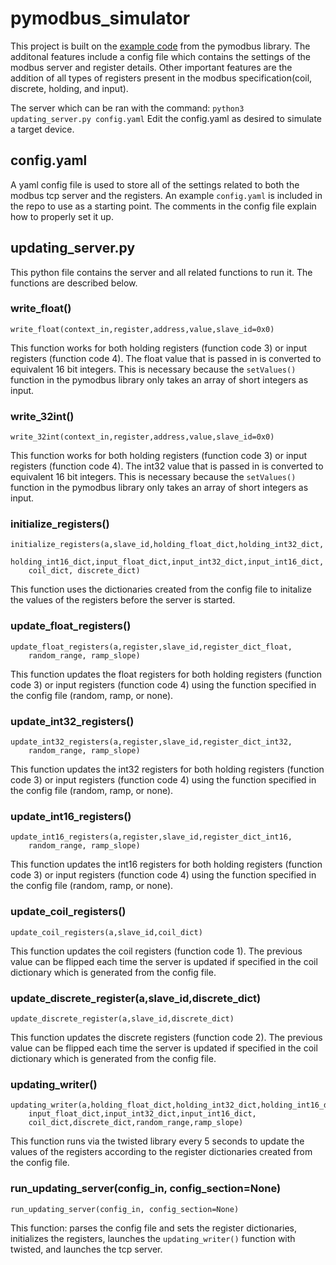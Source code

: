# pymodbus_simulator

This project is built on the [example code](https://pymodbus.readthedocs.io/en/v1.3.2/examples/updating-server.html) from the pymodbus library. The additonal features include a config file which contains the settings of the modbus server and register details. Other important features are the addition of all types of registers present in the modbus specification(coil, discrete, holding, and input). 

The server which can be ran with the command: ```python3 updating_server.py config.yaml```
Edit the config.yaml as desired to simulate a target device.

## config.yaml

A yaml config file is used to store all of the settings related to both the modbus tcp server and the registers. An example 
`config.yaml` is included in the repo to use as a starting point. The comments in the config file explain how to properly set
it up. 

## updating_server.py

This python file contains the server and all related functions to run it. The functions are described below.

### write_float()
``` write_float(context_in,register,address,value,slave_id=0x0) ```

This function works for both holding registers (function code 3) or input registers (function code 4). The float 
value that is passed in is converted to equivalent 16 bit integers. This is necessary because the ```setValues()``` 
function in the pymodbus library only takes an array of short integers as input.

### write_32int()
```
write_32int(context_in,register,address,value,slave_id=0x0) 
```

This function works for both holding registers (function code 3) or input registers (function code 4). The int32 
value that is passed in is converted to equivalent 16 bit integers. This is necessary because the ```setValues()```
function in the pymodbus library only takes an array of short integers as input.

### initialize_registers()
```
initialize_registers(a,slave_id,holding_float_dict,holding_int32_dict,
    holding_int16_dict,input_float_dict,input_int32_dict,input_int16_dict,
    coil_dict, discrete_dict)
```

This function uses the dictionaries created from the config file to initalize the values of the registers before 
the server is started.
    
### update_float_registers()
```
update_float_registers(a,register,slave_id,register_dict_float,
    random_range, ramp_slope)
```
This function updates the float registers for both holding registers (function code 3) or input registers 
(function code 4) using the function specified in the config file (random, ramp, or none).
    
### update_int32_registers()
```
update_int32_registers(a,register,slave_id,register_dict_int32,
    random_range, ramp_slope)
```
This function updates the int32 registers for both holding registers (function code 3) or input registers 
(function code 4) using the function specified in the config file (random, ramp, or none).
    
### update_int16_registers()
```
update_int16_registers(a,register,slave_id,register_dict_int16,
    random_range, ramp_slope)
```
This function updates the int16 registers for both holding registers (function code 3) or input registers 
(function code 4) using the function specified in the config file (random, ramp, or none).
    
### update_coil_registers()
```
update_coil_registers(a,slave_id,coil_dict)
```
This function updates the coil registers (function code 1). The previous value can be flipped each time 
the server is updated if specified in the coil dictionary which is generated from the config file.

### update_discrete_register(a,slave_id,discrete_dict)
```
update_discrete_register(a,slave_id,discrete_dict)
```
This function updates the discrete registers (function code 2). The previous value can be flipped each time 
the server is updated if specified in the coil dictionary which is generated from the config file.


### updating_writer()
```
updating_writer(a,holding_float_dict,holding_int32_dict,holding_int16_dict,
    input_float_dict,input_int32_dict,input_int16_dict,
    coil_dict,discrete_dict,random_range,ramp_slope)
```
This function runs via the twisted library every 5 seconds to update the values of the registers according
to the register dictionaries created from the config file. 

### run_updating_server(config_in, config_section=None)
```
run_updating_server(config_in, config_section=None)
```
This function: parses the config file and sets the register dictionaries, initializes the registers, launches the ```updating_writer()``` function with twisted, and launches the tcp server.





